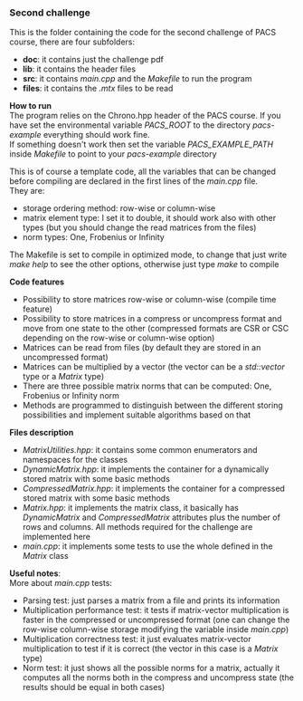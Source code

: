 ### Second challenge  
This is the folder containing the code for the second challenge of PACS course, there are four subfolders:  
- **doc**: it contains just the challenge pdf
- **lib**: it contains the header files
- **src**: it contains *main.cpp* and the *Makefile* to run the program
- **files**: it contains the *.mtx* files to be read  

**How to run**  
The program relies on the Chrono.hpp header of the PACS course. If you have set the environmental variable *PACS_ROOT* to the directory *pacs-example* everything should work fine.  
If something doesn't work then set the variable *PACS_EXAMPLE_PATH* inside *Makefile* to point to your *pacs-example* directory  

This is of course a template code, all the variables that can be changed before compiling are declared in the first lines of the *main.cpp* file.  
They are:
- storage ordering method: row-wise or column-wise  
- matrix element type: I set it to double, it should work also with other types (but you should change the read matrices from the files)
- norm types: One, Frobenius or Infinity  
  
The Makefile is set to compile in optimized mode, to change that just write *make help* to see the other options, otherwise just type *make* to compile

**Code features**  
- Possibility to store matrices row-wise or column-wise (compile time feature)
- Possibility to store matrices in a compress or uncompress format and move from one state to the other (compressed formats are CSR or CSC depending on the row-wise or column-wise option)
- Matrices can be read from files (by default they are stored in an uncompressed format)
- Matrices can be multiplied by a vector (the vector can be a *std::vector* type or a *Matrix* type)
- There are three possible matrix norms that can be computed: One, Frobenius or Infinity norm
- Methods are programmed to distinguish between the different storing possibilities and implement suitable algorithms based on that
  
  
**Files description**
- *MatrixUtilities.hpp*: it contains some common enumerators and namespaces for the classes
- *DynamicMatrix.hpp*: it implements the container for a dynamically stored matrix with some basic methods
- *CompressedMatrix.hpp*: it implements the container for a compressed stored matrix with some basic methods
- *Matrix.hpp*: it implements the matrix class, it basically has *DynamicMatrix* and *CompressedMatrix* attributes plus the number of rows and columns. All methods required for the challenge are implemented here
- *main.cpp*: it implements some tests to use the whole defined in the *Matrix* class

**Useful notes**:  
More about *main.cpp* tests:
- Parsing test: just parses a matrix from a file and prints its information
- Multiplication performance test: it tests if matrix-vector multiplication is faster in the compressed or uncompressed format (one can change the row-wise column-wise storage modifying the variable inside *main.cpp*)
- Multiplication correctness test: it just evaluates matrix-vector multiplication to test if it is correct (the vector in this case is a *Matrix* type)
- Norm test: it just shows all the possible norms for a matrix, actually it computes all the norms both in the compress and uncompress state (the results should be equal in both cases)



